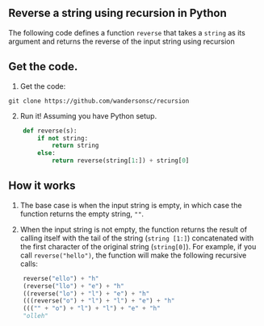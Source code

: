 ## Reverse a string using recursion in Python

The following code defines a function `reverse` that takes a `string` as its argument and returns the reverse of the input string using recursion

## Get the code.

1. Get the code:

```
git clone https://github.com/wandersonsc/recursion
```

2. Run it! Assuming you have Python setup.

```python
    def reverse(s):
        if not string:
            return string
        else:
            return reverse(string[1:]) + string[0]


```

## How it works

1. The base case is when the input string is empty, in which case the function returns the empty string, `""`.

2. When the input string is not empty, the function returns the result of calling itself with the tail of the string (`string [1:]`) concatenated with the first character of the original string (`string[0]`).
   For example, if you call `reverse("hello")`, the function will make the following recursive calls:

```python
    reverse("ello") + "h"
    (reverse("llo") + "e") + "h"
    ((reverse("lo") + "l") + "e") + "h"
    (((reverse("o") + "l") + "l") + "e") + "h"
    ((("" + "o") + "l") + "l") + "e" + "h"
    "olleh"
```
